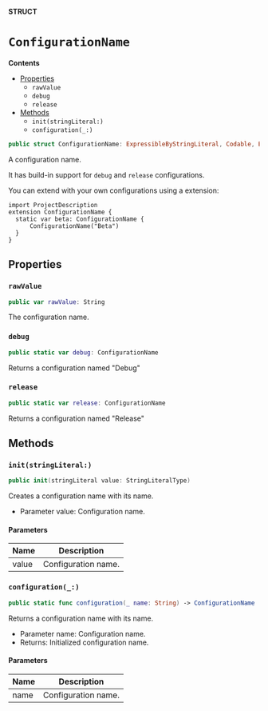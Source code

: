 **STRUCT**

# `ConfigurationName`

**Contents**

- [Properties](#properties)
  - `rawValue`
  - `debug`
  - `release`
- [Methods](#methods)
  - `init(stringLiteral:)`
  - `configuration(_:)`

```swift
public struct ConfigurationName: ExpressibleByStringLiteral, Codable, Equatable
```

A configuration name.

It has build-in support for ``debug`` and ``release`` configurations.

You can extend with your own configurations using a extension:
```
import ProjectDescription
extension ConfigurationName {
  static var beta: ConfigurationName {
      ConfigurationName("Beta")
  }
}
```

## Properties
### `rawValue`

```swift
public var rawValue: String
```

The configuration name.

### `debug`

```swift
public static var debug: ConfigurationName
```

Returns a configuration named "Debug"

### `release`

```swift
public static var release: ConfigurationName
```

Returns a configuration named "Release"

## Methods
### `init(stringLiteral:)`

```swift
public init(stringLiteral value: StringLiteralType)
```

Creates a configuration name with its name.
- Parameter value: Configuration name.

#### Parameters

| Name | Description |
| ---- | ----------- |
| value | Configuration name. |

### `configuration(_:)`

```swift
public static func configuration(_ name: String) -> ConfigurationName
```

Returns a configuration name with its name.
- Parameter name: Configuration name.
- Returns: Initialized configuration name.

#### Parameters

| Name | Description |
| ---- | ----------- |
| name | Configuration name. |